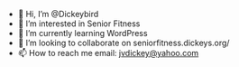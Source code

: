 - 👋 Hi, I’m @Dickeybird
- 👀 I’m interested in Senior Fitness
- 🌱 I’m currently learning WordPress
- 💞️ I’m looking to collaborate on seniorfitness.dickeys.org/
- 📫 How to reach me email: jvdickey@yahoo.com

<!---
Dickeybird/Dickeybird is a ✨ special ✨ repository because its `README.md` (this file) appears on your GitHub profile.
You can click the Preview link to take a look at your changes.
--->
